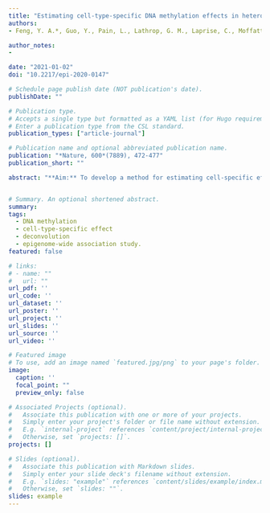```yaml
---
title: "Estimating cell-type-specific DNA methylation effects in heterogeneous cellular populations"
authors:
- Feng, Y. A.*, Guo, Y., Pain, L., Lathrop, G. M., Laprise, C., Moffatt, M. F., Cookson, W. O., & Liang, L.*

author_notes:
- 

date: "2021-01-02"
doi: "10.2217/epi-2020-0147"

# Schedule page publish date (NOT publication's date).
publishDate: ""

# Publication type.
# Accepts a single type but formatted as a YAML list (for Hugo requirements).
# Enter a publication type from the CSL standard.
publication_types: ["article-journal"]

# Publication name and optional abbreviated publication name.
publication: "*Nature, 600*(7889), 472-477"
publication_short: ""

abstract: "**Aim:** To develop a method for estimating cell-specific effects in epigenomic association studies in the presence of cell type heterogeneity. **Materials & methods:** We utilized Monte Carlo Expectation-Maximization algorithm with Metropolis-Hastings sampler to reconstruct the 'missing' cell-specific methylations and to estimate their associations with phenotypes free of confounding by cell type proportions. **Results:** Simulations showed reliable performance of the method under various settings including when the cell type is rare. Application to a real dataset recapitulated the directly measured cell-specific methylation pattern in whole blood. **Conclusion:** This work provides a framework to identify important cell groups and account for cell type composition useful for studying the role of epigenetic changes in human traits and diseases."


# Summary. An optional shortened abstract.
summary: 
tags:
  - DNA methylation
  - cell-type-specific effect
  - deconvolution
  - epigenome-wide association study.
featured: false

# links:
# - name: ""
#   url: ""
url_pdf: ''
url_code: ''
url_dataset: ''
url_poster: ''
url_project: ''
url_slides: ''
url_source: ''
url_video: ''

# Featured image
# To use, add an image named `featured.jpg/png` to your page's folder. 
image:
  caption: ''
  focal_point: ""
  preview_only: false

# Associated Projects (optional).
#   Associate this publication with one or more of your projects.
#   Simply enter your project's folder or file name without extension.
#   E.g. `internal-project` references `content/project/internal-project/index.md`.
#   Otherwise, set `projects: []`.
projects: []

# Slides (optional).
#   Associate this publication with Markdown slides.
#   Simply enter your slide deck's filename without extension.
#   E.g. `slides: "example"` references `content/slides/example/index.md`.
#   Otherwise, set `slides: ""`.
slides: example
---
```

